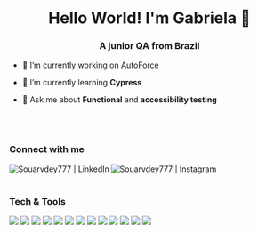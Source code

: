 <h1 align="center">Hello World! I'm Gabriela 👋</h1>
<h3 align="center">A junior QA from Brazil</h3>

- 🔭 I’m currently working on [AutoForce](https://site.autoforce.com/)

- 🌱 I’m currently learning **Cypress**

- 💬 Ask me about **Functional** and **accessibility testing**
<br>
<br>


### Connect with me
[<img align="left" alt="Souarvdey777 | LinkedIn" src="https://img.shields.io/badge/LinkedIn-0077B5?style=flat&logo=linkedin&logoColor=white"/>][linkedin]
[<img align="left" alt="Souarvdey777 | Instagram" src="https://img.shields.io/badge/Instagram-E4405F?style=flat&logo=instagram&logoColor=white" />][instagram]
<br>
<br>


### Tech & Tools

<img src = "https://img.shields.io/badge/-HTML5-E34F26?style=flat&logo=html5&logoColor=white"> <img src = "https://img.shields.io/badge/-CSS3-1572B6?style=flat&logo=css3&logoColor=white">
<img src="https://img.shields.io/badge/-Bootstrap-563D7C?style=flat&logo=bootstrap&logoColor=white">
<img src="https://img.shields.io/badge/Cypress-17202C?style=flat&logo=cypress&logoColor=white">
<img src="https://img.shields.io/badge/Postman-FF6C37?style=flat&logo=Postman&logoColor=white">
<img src="https://img.shields.io/badge/JavaScript-F7DF1E?style=flat&logo=javascript&logoColor=black">
<img src="https://img.shields.io/badge/Python-3776AB?style=flat&logo=python&logoColor=white">
<img src="https://img.shields.io/badge/-MongoDB-4DB33D?style=flat&logo=mongodb&logoColor=white">
<img src="https://img.shields.io/badge/SQLite-07405E?style=flat&logo=sqlite&logoColor=white">
<img src="https://img.shields.io/badge/-Node.js-3C873A?style=flat&logo=Node.js&logoColor=white">
<img src="http://img.shields.io/badge/-Git-F1502F?style=flat&logo=git&logoColor=white">
<img src="http://img.shields.io/badge/-Github-000000?style=flat&logo=github&logoColor=white">
<img src="http://img.shields.io/badge/-VS%20Code-007ACC?style=flat&logo=visual%20studio%20code&logoColor=white">

[instagram]: https://www.instagram.com/gabsgrein/
[linkedin]: https://www.linkedin.com/in/gabriela-grein-da-silva/
